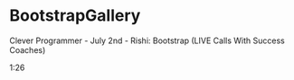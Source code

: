 # BootstrapGallery
Clever Programmer - July 2nd - Rishi: Bootstrap (LIVE Calls With Success Coaches)

1:26